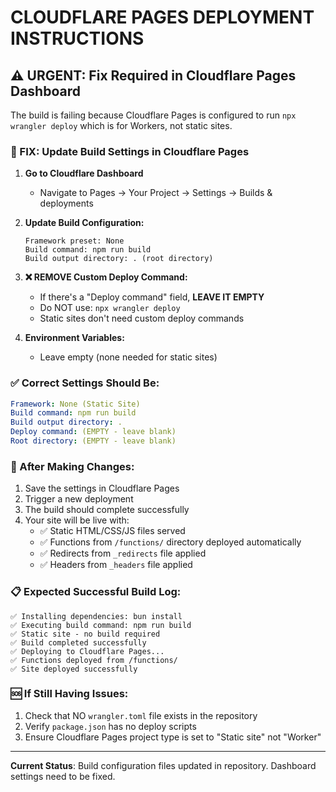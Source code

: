 # CLOUDFLARE PAGES DEPLOYMENT INSTRUCTIONS

## ⚠️ URGENT: Fix Required in Cloudflare Pages Dashboard

The build is failing because Cloudflare Pages is configured to run `npx wrangler deploy` which is for Workers, not static sites.

### 🔧 FIX: Update Build Settings in Cloudflare Pages

1. **Go to Cloudflare Dashboard**
   - Navigate to Pages → Your Project → Settings → Builds & deployments

2. **Update Build Configuration:**
   ```
   Framework preset: None
   Build command: npm run build
   Build output directory: . (root directory)
   ```

3. **❌ REMOVE Custom Deploy Command:**
   - If there's a "Deploy command" field, **LEAVE IT EMPTY**
   - Do NOT use: `npx wrangler deploy`
   - Static sites don't need custom deploy commands

4. **Environment Variables:**
   - Leave empty (none needed for static sites)

### ✅ Correct Settings Should Be:

```yaml
Framework: None (Static Site)
Build command: npm run build
Build output directory: .
Deploy command: (EMPTY - leave blank)
Root directory: (EMPTY - leave blank)
```

### 🚀 After Making Changes:

1. Save the settings in Cloudflare Pages
2. Trigger a new deployment
3. The build should complete successfully
4. Your site will be live with:
   - ✅ Static HTML/CSS/JS files served
   - ✅ Functions from `/functions/` directory deployed automatically
   - ✅ Redirects from `_redirects` file applied
   - ✅ Headers from `_headers` file applied

### 📋 Expected Successful Build Log:

```
✅ Installing dependencies: bun install
✅ Executing build command: npm run build
✅ Static site - no build required
✅ Build completed successfully
✅ Deploying to Cloudflare Pages...
✅ Functions deployed from /functions/
✅ Site deployed successfully
```

### 🆘 If Still Having Issues:

1. Check that NO `wrangler.toml` file exists in the repository
2. Verify `package.json` has no deploy scripts
3. Ensure Cloudflare Pages project type is set to "Static site" not "Worker"

---

**Current Status**: Build configuration files updated in repository. Dashboard settings need to be fixed.